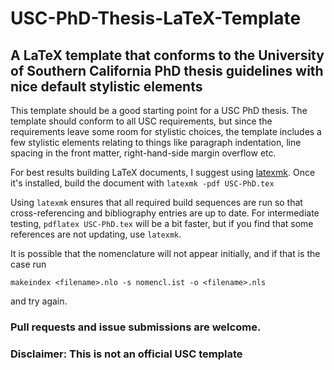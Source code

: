 # USC-PhD-Thesis-LaTeX-Template
## A LaTeX template that conforms to the University of Southern California PhD thesis guidelines with nice default stylistic elements

This template should be a good starting point for a USC PhD thesis. The template should conform to all USC requirements, but since the requirements leave some room for stylistic choices,
the template includes a few stylistic elements relating to things like paragraph indentation, line spacing in the front matter, right-hand-side margin overflow etc.

For best results building LaTeX documents, I suggest using [latexmk](https://www.ctan.org/pkg/latexmk/). Once it's installed, build the document with
`latexmk -pdf USC-PhD.tex`

Using `latexmk` ensures that all required build sequences are run so that cross-referencing and bibliography entries are up to date.
For intermediate testing, `pdflatex USC-PhD.tex` will be a bit faster, but if you find that some references are not updating, use `latexmk`.

It is possible that the nomenclature will not appear initially, and if that is the case run

`makeindex <filename>.nlo -s nomencl.ist -o <filename>.nls`

and try again.

### Pull requests and issue submissions are welcome.

### Disclaimer: This is not an official USC template
